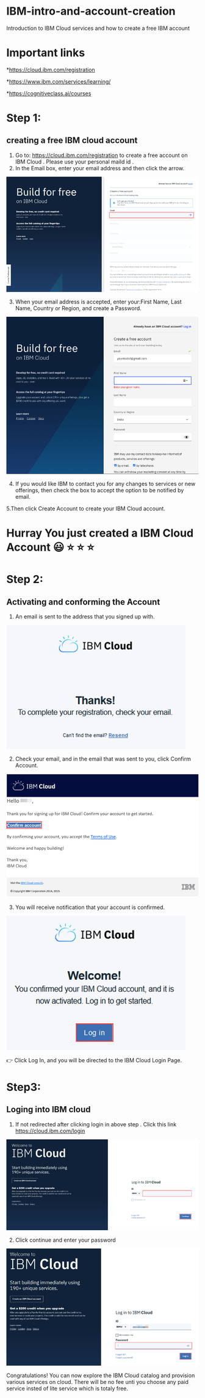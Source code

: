 # IBM-intro-and-account-creation
Introduction to IBM Cloud services and how to create a free IBM account 


# Important links 
*https://cloud.ibm.com/registration

*https://www.ibm.com/services/learning/

*https://cognitiveclass.ai/courses

# Step 1: 
## creating a free IBM cloud account 
  1.   Go to: https://cloud.ibm.com/registration to create a free account on IBM Cloud . Please use your personal maild id .
  2.   In the Email box, enter your email address and then click the arrow.

![](Cld_Acct_Lab_-_pic_1.png)

 3.   When your email address is accepted, enter your:First Name, Last Name, Country or Region, and create a Password.

![](name-password.png)
 
 4. If you would like IBM to contact you for any changes to services or new offerings, then check the box to accept the option to be notified by email.


 5.Then click  Create Account to create your IBM Cloud account.


# Hurray You just created a IBM Cloud Account :smiley:	:star: :star: :star:

# Step 2: 
## Activating and conforming the Account 
1.   An email is sent to the address that you signed up with.
 
 ![](Cld_Acct_Lab_-_pic_2.png)


2.   Check your email, and in the email that was sent to you, click Confirm Account.

![](Cld_Acct_Lab_-_pic_3.png)


3.   You will receive notification that your account is confirmed.

![](Cld_Acct_Lab_-_pic_4.png)


:point_right:               Click Log In, and you will be directed to the IBM Cloud Login Page.



# Step3:
## Loging into IBM cloud 

1. If not redirected after clicking login in above step . Click this link https://cloud.ibm.com/login

![](Cld_Acct_Lab_-_pic_5.png)

2. Click continue and enter your password 

![](Cld_Acct_Lab_-_pic_6.png	)


Congratulations!  You can now explore the IBM Cloud catalog and provision various services on cloud. There will be no fee unti you choose any paid service insted of lite service which is totaly free.




